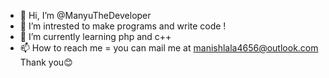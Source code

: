 - 👋 Hi, I’m @ManyuTheDeveloper
- 👀 I’m intrested to make programs and write code !
- 🌱 I’m currently learning php and c++
- 📫 How to reach me = you can mail me at manishlala4656@outlook.com
Thank you😊
